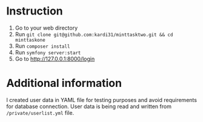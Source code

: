# Instruction

1. Go to your web directory
2. Run `git clone git@github.com:kardi31/minttasktwo.git && cd minttaskone`
3. Run `composer install`
4. Run `symfony server:start`
5. Go to http://127.0.0.1:8000/login

# Additional information
I created user data in YAML file for testing purposes and avoid requirements for database connection. User data is being read and written from `/private/userlist.yml` file. 
